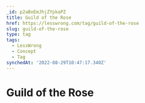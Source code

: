 ```yaml
---
_id: p2aBoEmJhjZYpkaPZ
title: Guild of the Rose
href: https://lesswrong.com/tag/guild-of-the-rose
slug: guild-of-the-rose
type: tag
tags:
  - LessWrong
  - Concept
  - Tag
synchedAt: '2022-08-29T10:47:17.340Z'
---
```


# Guild of the Rose
